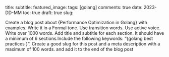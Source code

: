 
title: 
subtitle: 
featured_image: 
tags: [golang]
comments: true
date: 2023-DD-MM
toc: true
draft: true
slug: 


Create a blog post about {Performance Optimization in Golang} with examples. Write it in a Formal tone. Use transition words. Use active voice. Write over 1000 words. Add title and subtitle for each section. It should have a minimum of 6 sections.Include the following keywords: “{golang best practices }”. Create a good slug for this post and a meta description with a maximum of 100 words. and add it to the end of the blog post

